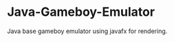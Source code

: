 Java-Gameboy-Emulator
=====================

Java base gameboy emulator using javafx for rendering.
